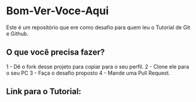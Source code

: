 # Bom-Ver-Voce-Aqui
Este é um repositório que ere como desafio para quem leu o Tutorial de Git e Github.

## O que você precisa fazer?

1 - Dê o fork desse projeto para copiar para o seu perfil.
2 - Clone ele para o seu PC
3 - Faça o desafio proposto
4 - Mande uma Pull Request.

## Link para o Tutorial: 


